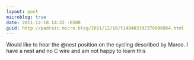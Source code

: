 ```yaml
---
layout: post
microblog: true
date: 2011-12-18 14:22 -0500
guid: http://padraic.micro.blog/2011/12/18/t148483302376996864.html
---
```

Would like to hear the @nest position on the cycling described by Marco. I have a nest and no C wire and am not happy to learn this
